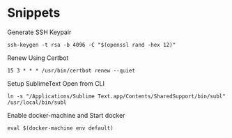 # Snippets

Generate SSH Keypair

`ssh-keygen -t rsa -b 4096 -C "$(openssl rand -hex 12)"`

Renew Using Certbot

`15 3 * * * /usr/bin/certbot renew --quiet`

Setup SublimeText Open from CLI

`ln -s "/Applications/Sublime Text.app/Contents/SharedSupport/bin/subl" /usr/local/bin/subl`

Enable docker-machine and Start docker

`eval $(docker-machine env default)`
